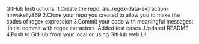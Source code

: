 GitHub Instructions:
1.Create the repo: alu_regex-data-extraction-hirwakelly869
2.Clone your repo you created to allow you to make the codes of regex expression 
3.Commit your code with meaningful messages:
  .Initial commit with regex extractors
  .Added test cases
  .Updated README
4.Push to GitHub from your local or using GitHub web UI.
